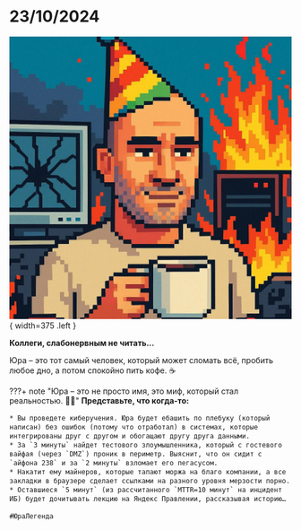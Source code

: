 # 23/10/2024

![ ](<../../assets/img/photo_2025-10-02_14-20-15.jpg>){ width=375 .left }

**Коллеги, слабонервным не читать...**

Юра – это тот самый человек, который может сломать всё, пробить любое дно, а потом спокойно пить кофе. ☕️

???+ note "Юра – это не просто имя, это миф, который стал реальностью. 🦸‍♂️"
    **Представьте, что когда-то:**

    * Вы проведете киберучения. Юра будет ебашить по плебуку (который написан) без ошибок (потому что отработал) в системах, которые интегрированы друг с другом и обогащают другу друга данными.
    * За `3 минуты` найдет тестового злоумышленника, который с гостевого вайфая (через `DMZ`) проник в периметр. Выяснит, что он сидит с `айфона 238` и за `2 минуты` взломает его пегасусом.
    * Накатит ему майнеров, которые тапают моржа на благо компании, а все закладки в браузере сделает ссылками на разного уровня мерзости порно.
    * Оставшиеся `5 минут` (из рассчитанного `MTTR=10 минут` на инцидент ИБ) будет дочитывать лекцию на Яндекс Правлении, рассказывая историю…


`#ЮраЛегенда`
